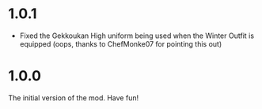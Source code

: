 # 1.0.1
- Fixed the Gekkoukan High uniform being used when the Winter Outfit is equipped (oops, thanks to ChefMonke07 for pointing this out)

# 1.0.0
The initial version of the mod. Have fun!